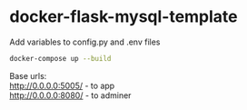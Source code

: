 # docker-flask-mysql-template

Add variables to config.py and .env files

```bash
docker-compose up --build
```
Base urls: <br />
http://0.0.0.0:5005/ - to app <br />
http://0.0.0.0:8080/ - to adminer
